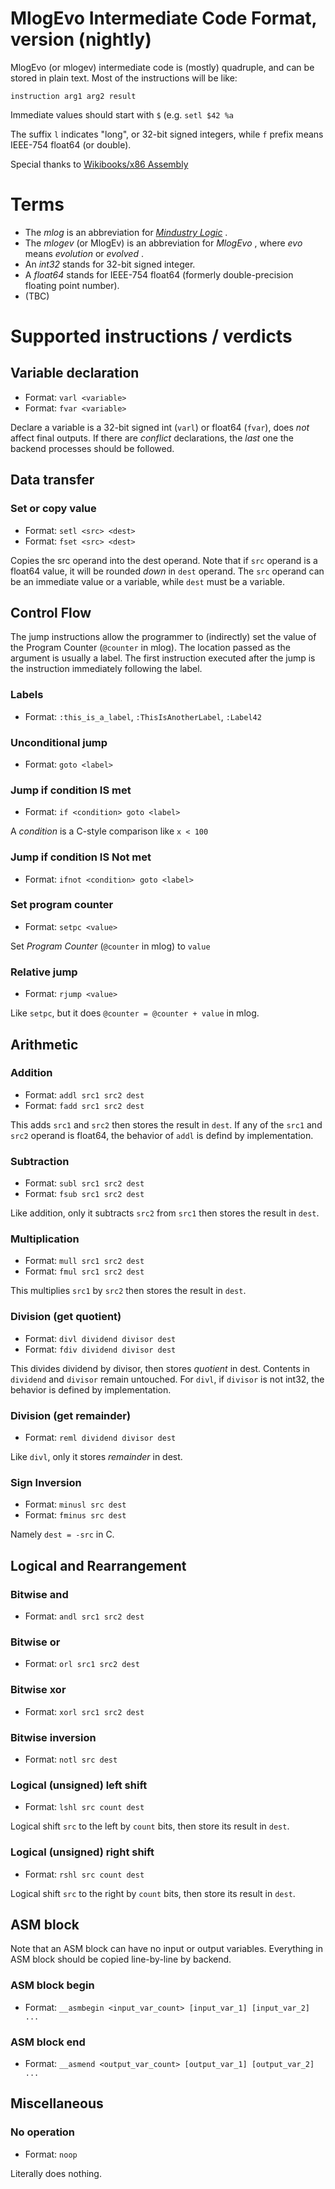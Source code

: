 # MlogEvo Intermediate Code Format, version (nightly)

MlogEvo (or mlogev) intermediate code is (mostly) quadruple, and can be stored in plain text. Most of the instructions will be like:

`instruction arg1 arg2 result`

Immediate values should start with `$` (e.g. `setl $42 %a`

The suffix `l` indicates "long", or 32-bit signed integers, while `f` prefix means IEEE-754 float64 (or double).

Special thanks to [Wikibooks/x86 Assembly](https://en.wikibooks.org/wiki/X86_Assembly)


# Terms
* The _mlog_ is an abbreviation for [_Mindustry Logic_](https://mindustrygame.github.io/wiki/logic/0-introduction/) .
* The _mlogev_ (or MlogEv) is an abbreviation for _MlogEvo_ , where _evo_ means _evolution_ or _evolved_ .
* An _int32_ stands for 32-bit signed integer.
* A _float64_ stands for IEEE-754 float64 (formerly double-precision floating point number).
* (TBC)


# Supported instructions / verdicts

## Variable declaration
* Format: `varl <variable>`
* Format: `fvar <variable>`

Declare a variable is a 32-bit signed int (`varl`) or float64 (`fvar`), does _not_ affect final outputs.
If there are _conflict_ declarations, the _last_ one the backend processes should be followed.

## Data transfer

### Set or copy value
* Format: `setl <src> <dest>`
* Format: `fset <src> <dest>`

Copies the src operand into the dest operand. Note that if `src` operand is a float64 value, it will be rounded _down_ in `dest` operand.
The `src` operand can be an immediate value or a variable, while `dest` must be a variable.

## Control Flow
The jump instructions allow the programmer to (indirectly) set the value of the Program Counter (`@counter` in mlog). The location passed as the argument is usually a label. The first instruction executed after the jump is the instruction immediately following the label.

### Labels
* Format: `:this_is_a_label`, `:ThisIsAnotherLabel`, `:Label42`

### Unconditional jump
* Format: `goto <label>`

### Jump if condition IS met
* Format: `if <condition> goto <label>`

A _condition_ is a C-style comparison like `x < 100`

### Jump if condition IS Not met
* Format: `ifnot <condition> goto <label>`

### Set program counter
* Format: `setpc <value>`

Set _Program Counter_ (`@counter` in mlog) to `value`

### Relative jump
* Format: `rjump <value>`

Like `setpc`, but it does `@counter = @counter + value` in mlog.


## Arithmetic

### Addition
* Format: `addl src1 src2 dest`
* Format: `fadd src1 src2 dest`

This adds `src1` and `src2` then stores the result in `dest`.
If any of the `src1` and `src2` operand is float64, the behavior of `addl` is defind by implementation.

### Subtraction
* Format: `subl src1 src2 dest`
* Format: `fsub src1 src2 dest`

Like addition, only it subtracts `src2` from `src1` then stores the result in `dest`.

### Multiplication
* Format: `mull src1 src2 dest`
* Format: `fmul src1 src2 dest`

This multiplies `src1` by `src2` then stores the result in `dest`.

### Division (get quotient)
* Format: `divl dividend divisor dest`
* Format: `fdiv dividend divisor dest`

This divides dividend by divisor, then stores _quotient_ in dest. Contents in `dividend` and `divisor` remain untouched.
For `divl`, if `divisor` is not int32, the behavior is defined by implementation.

### Division (get remainder)
* Format: `reml dividend divisor dest`

Like `divl`, only it stores _remainder_ in dest.

### Sign Inversion
* Format: `minusl src dest`
* Format: `fminus src dest`

Namely `dest = -src` in C.


## Logical and Rearrangement

### Bitwise and
* Format: `andl src1 src2 dest`

### Bitwise or
* Format: `orl src1 src2 dest`

### Bitwise xor
* Format: `xorl src1 src2 dest`

### Bitwise inversion
* Format: `notl src dest`

### Logical (unsigned) left shift
* Format: `lshl src count dest`

Logical shift `src` to the left by `count` bits, then store its result in `dest`.

### Logical (unsigned) right shift
* Format: `rshl src count dest`

Logical shift `src` to the right by `count` bits, then store its result in `dest`.


## ASM block

Note that an ASM block can have no input or output variables. Everything in ASM block should be copied line-by-line by backend.

### ASM block begin
* Format: `__asmbegin <input_var_count> [input_var_1] [input_var_2] ...`

### ASM block end
* Format: `__asmend <output_var_count> [output_var_1] [output_var_2] ...`

## Miscellaneous

### No operation
* Format: `noop`

Literally does nothing.
